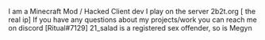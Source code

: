 
I am a Minecraft Mod / Hacked Client dev
I play on the server 2b2t.org [ the real ip]
If you have any questions about my projects/work you can reach me on discord [Ritual#7129]
21_salad is a registered sex offender, so is Megyn 
